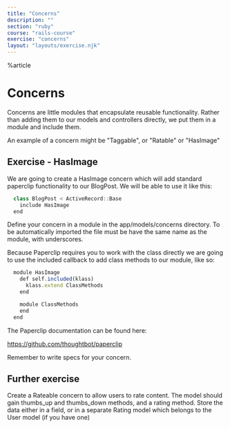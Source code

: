 ```yaml
---
title: "Concerns"
description: ""
section: "ruby"
course: "rails-course"
exercise: "concerns"
layout: "layouts/exercise.njk"
---
```


%article

# Concerns

Concerns are little modules that encapsulate reusable functionality. Rather than adding them to our models and controllers directly, we put them in a module and include them.

An example of a concern might be "Taggable", or "Ratable" or "HasImage"

## Exercise - HasImage

We are going to create a HasImage concern which will add standard paperclip functionality to our BlogPost. We will be able to use it like this:

```js
  class BlogPost < ActiveRecord::Base
    include HasImage
  end
```

Define your concern in a module in the app/models/concerns directory. To be automatically imported the file must be have the same name as the module, with underscores.

Because Paperclip requires you to work with the class directly we are going to use the included callback to add class methods to our module, like so:

```js
  module HasImage
    def self.included(klass)
      klass.extend ClassMethods
    end

    module ClassMethods
    end
  end
```

The Paperclip documentation can be found here:

<https://github.com/thoughtbot/paperclip>

Remember to write specs for your concern.

## Further exercise

Create a Rateable concern to allow users to rate content. The model should gain thumbs_up and thumbs_down methods, and a rating method. Store the data either in a field, or in a separate Rating model which belongs to the User model (if you have one)
